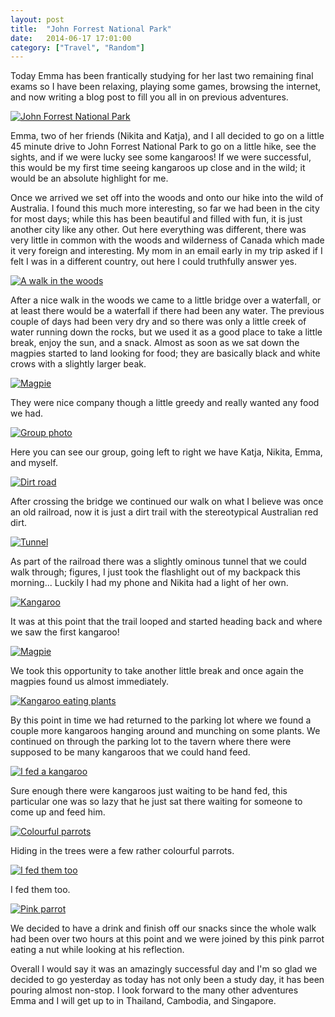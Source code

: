 ```yaml
---
layout: post
title:  "John Forrest National Park"
date:   2014-06-17 17:01:00
category: ["Travel", "Random"]
---
```


Today Emma has been frantically studying for her last two remaining final exams so I have been relaxing, playing some games, browsing the internet, and now writing a blog post to fill you all in on previous adventures.

[![John Forrest National Park](http://i.imgur.com/v0b1sbYl.jpg)](http://i.imgur.com/v0b1sbY.jpg)

Emma, two of her friends (Nikita and Katja), and I all decided to go on a little 45 minute drive to John Forrest National Park to go on a little hike, see the sights, and if we were lucky see some kangaroos! If we were successful, this would be my first time seeing kangaroos up close and in the wild; it would be an absolute highlight for me.

Once we arrived we set off into the woods and onto our hike into the wild of Australia. I found this much more interesting, so far we had been in the city for most days; while this has been beautiful and filled with fun, it is just another city like any other. Out here everything was different, there was very little in common with the woods and wilderness of Canada which made it very foreign and interesting. My mom in an email early in my trip asked if I felt I was in a different country, out here I could truthfully answer yes.

<!--more-->

[![A walk in the woods](http://i.imgur.com/uquSrYZl.jpg)](http://i.imgur.com/uquSrYZ.jpg)

After a nice walk in the woods we came to a little bridge over a waterfall, or at least there would be a waterfall if there had been any water. The previous couple of days had been very dry and so there was only a little creek of water running down the rocks, but we used it as a good place to take a little break, enjoy the sun, and a snack. Almost as soon as we sat down the magpies started to land looking for food; they are basically black and white crows with a slightly larger beak.

[![Magpie](http://i.imgur.com/jpqVc1Wl.jpg)](http://i.imgur.com/jpqVc1W.jpg)

They were nice company though a little greedy and really wanted any food we had.

[![Group photo](http://i.imgur.com/Za0hAAcl.jpg)](http://i.imgur.com/Za0hAAc.jpg)

Here you can see our group, going left to right we have Katja, Nikita, Emma, and myself.

[![Dirt road](http://i.imgur.com/hht40UOl.jpg)](http://i.imgur.com/hht40UO.jpg)

After crossing the bridge we continued our walk on what I believe was once an old railroad, now it is just a dirt trail with the stereotypical Australian red dirt.

[![Tunnel](http://i.imgur.com/aZ2IBUPl.jpg)](http://i.imgur.com/aZ2IBUP.jpg)

As part of the railroad there was a slightly ominous tunnel that we could walk through; figures, I just took the flashlight out of my backpack this morning... Luckily I had my phone and Nikita had a light of her own.

[![Kangaroo](http://i.imgur.com/kUFtMv3l.jpg)](http://i.imgur.com/kUFtMv3.jpg)

It was at this point that the trail looped and started heading back and where we saw the first kangaroo!

[![Magpie](http://i.imgur.com/0mtu1n0l.jpg)](http://i.imgur.com/0mtu1n0.jpg)

We took this opportunity to take another little break and once again the magpies found us almost immediately.

[![Kangaroo eating plants](http://i.imgur.com/uz6jIXhl.jpg)](http://i.imgur.com/uz6jIXh.jpg)

By this point in time we had returned to the parking lot where we found a couple more kangaroos hanging around and munching on some plants. We continued on through the parking lot to the tavern where there were supposed to be many kangaroos that we could hand feed.

[![I fed a kangaroo](http://i.imgur.com/BX03ju7l.jpg)](http://i.imgur.com/BX03ju7.jpg)

Sure enough there were kangaroos just waiting to be hand fed, this particular one was so lazy that he just sat there waiting for someone to come up and feed him.

[![Colourful parrots](http://i.imgur.com/84bULuSl.jpg)](http://i.imgur.com/84bULuS.jpg)

Hiding in the trees were a few rather colourful parrots.

[![I fed them too](http://i.imgur.com/SAZbcyel.jpg)](http://i.imgur.com/SAZbcye.jpg)

I fed them too.

[![Pink parrot](http://i.imgur.com/lfELbgel.jpg)](http://i.imgur.com/lfELbge.jpg)

We decided to have a drink and finish off our snacks since the whole walk had been over two hours at this point and we were joined by this pink parrot eating a nut while looking at his reflection.

Overall I would say it was an amazingly successful day and I'm so glad we decided to go yesterday as today has not only been a study day, it has been pouring almost non-stop. I look forward to the many other adventures Emma and I will get up to in Thailand, Cambodia, and Singapore.
